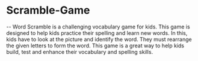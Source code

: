 # Scramble-Game

-- Word Scramble is a challenging vocabulary game for kids. This game is designed to help kids practice their spelling and learn new words. In this, kids have to look at the picture and identify the word. They must rearrange the given letters to form the word. This game is a great way to help kids build, test and enhance their vocabulary and spelling skills.
